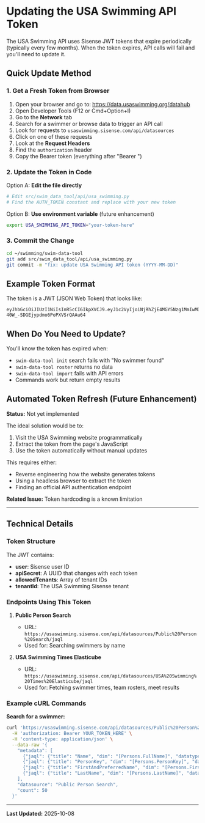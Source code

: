 # Updating the USA Swimming API Token

The USA Swimming API uses Sisense JWT tokens that expire periodically (typically every few months). When the token expires, API calls will fail and you'll need to update it.

## Quick Update Method

### 1. Get a Fresh Token from Browser

1. Open your browser and go to: https://data.usaswimming.org/datahub
2. Open Developer Tools (F12 or Cmd+Option+I)
3. Go to the **Network** tab
4. Search for a swimmer or browse data to trigger an API call
5. Look for requests to `usaswimming.sisense.com/api/datasources`
6. Click on one of these requests
7. Look at the **Request Headers**
8. Find the `authorization` header
9. Copy the Bearer token (everything after "Bearer ")

### 2. Update the Token in Code

Option A: **Edit the file directly**
```bash
# Edit src/swim_data_tool/api/usa_swimming.py
# Find the AUTH_TOKEN constant and replace with your new token
```

Option B: **Use environment variable** (future enhancement)
```bash
export USA_SWIMMING_API_TOKEN="your-token-here"
```

### 3. Commit the Change

```bash
cd ~/swimming/swim-data-tool
git add src/swim_data_tool/api/usa_swimming.py
git commit -m "fix: update USA Swimming API token (YYYY-MM-DD)"
```

## Example Token Format

The token is a JWT (JSON Web Token) that looks like:

```
eyJhbGciOiJIUzI1NiIsInR5cCI6IkpXVCJ9.eyJ1c2VyIjoiNjRhZjE4MGY5Nzg1MmIwMDJkZTU1ZDhkIiwiYXBpU2VjcmV0IjoiZjdiMjAxMDQtMDBmMC05Nzc1LTQzOWQtNGJiYjU2YWFmZTY0IiwiYWxsb3dlZFRlbmFudHMiOlsiNjRhYzE5ZTEwZTkxNzgwMDFiYzM5YmVhIl0sInRlbmFudElkIjoiNjRhYzE5ZTEwZTkxNzgwMDFiYzM5YmVhIn0.IQrXvr12kCVwL-40W_-SDGEjypdmo6PoPXVSrQAAu64
```

## When Do You Need to Update?

You'll know the token has expired when:
- `swim-data-tool init` search fails with "No swimmer found"
- `swim-data-tool roster` returns no data
- `swim-data-tool import` fails with API errors
- Commands work but return empty results

## Automated Token Refresh (Future Enhancement)

**Status:** Not yet implemented

The ideal solution would be to:
1. Visit the USA Swimming website programmatically
2. Extract the token from the page's JavaScript
3. Use the token automatically without manual updates

This requires either:
- Reverse engineering how the website generates tokens
- Using a headless browser to extract the token
- Finding an official API authentication endpoint

**Related Issue:** Token hardcoding is a known limitation

---

## Technical Details

### Token Structure

The JWT contains:
- **user**: Sisense user ID
- **apiSecret**: A UUID that changes with each token
- **allowedTenants**: Array of tenant IDs
- **tenantId**: The USA Swimming Sisense tenant

### Endpoints Using This Token

1. **Public Person Search**
   - URL: `https://usaswimming.sisense.com/api/datasources/Public%20Person%20Search/jaql`
   - Used for: Searching swimmers by name

2. **USA Swimming Times Elasticube**
   - URL: `https://usaswimming.sisense.com/api/datasources/USA%20Swimming%20Times%20Elasticube/jaql`
   - Used for: Fetching swimmer times, team rosters, meet results

### Example cURL Commands

**Search for a swimmer:**
```bash
curl 'https://usaswimming.sisense.com/api/datasources/Public%20Person%20Search/jaql' \
  -H 'authorization: Bearer YOUR_TOKEN_HERE' \
  -H 'content-type: application/json' \
  --data-raw '{
    "metadata": [
      {"jaql": {"title": "Name", "dim": "[Persons.FullName]", "datatype": "text"}},
      {"jaql": {"title": "PersonKey", "dim": "[Persons.PersonKey]", "datatype": "numeric"}},
      {"jaql": {"title": "FirstAndPreferredName", "dim": "[Persons.FirstAndPreferredName]", "datatype": "text", "filter": {"contains": "John"}}, "panel": "scope"},
      {"jaql": {"title": "LastName", "dim": "[Persons.LastName]", "datatype": "text", "filter": {"contains": "Smith"}}, "panel": "scope"}
    ],
    "datasource": "Public Person Search",
    "count": 50
  }'
```

---

**Last Updated:** 2025-10-08


